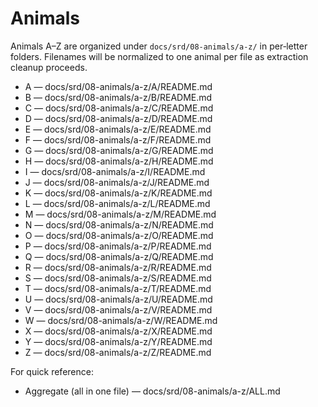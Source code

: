 <!-- Source: docs/srd/SRD_CC_v5.2.1.pdf p.344+ (Animals) -->

# Animals

Animals A–Z are organized under `docs/srd/08-animals/a-z/` in per‑letter folders. Filenames will be normalized to one animal per file as extraction cleanup proceeds.

- A — docs/srd/08-animals/a-z/A/README.md
- B — docs/srd/08-animals/a-z/B/README.md
- C — docs/srd/08-animals/a-z/C/README.md
- D — docs/srd/08-animals/a-z/D/README.md
- E — docs/srd/08-animals/a-z/E/README.md
- F — docs/srd/08-animals/a-z/F/README.md
- G — docs/srd/08-animals/a-z/G/README.md
- H — docs/srd/08-animals/a-z/H/README.md
- I — docs/srd/08-animals/a-z/I/README.md
- J — docs/srd/08-animals/a-z/J/README.md
- K — docs/srd/08-animals/a-z/K/README.md
- L — docs/srd/08-animals/a-z/L/README.md
- M — docs/srd/08-animals/a-z/M/README.md
- N — docs/srd/08-animals/a-z/N/README.md
- O — docs/srd/08-animals/a-z/O/README.md
- P — docs/srd/08-animals/a-z/P/README.md
- Q — docs/srd/08-animals/a-z/Q/README.md
- R — docs/srd/08-animals/a-z/R/README.md
- S — docs/srd/08-animals/a-z/S/README.md
- T — docs/srd/08-animals/a-z/T/README.md
- U — docs/srd/08-animals/a-z/U/README.md
- V — docs/srd/08-animals/a-z/V/README.md
- W — docs/srd/08-animals/a-z/W/README.md
- X — docs/srd/08-animals/a-z/X/README.md
- Y — docs/srd/08-animals/a-z/Y/README.md
- Z — docs/srd/08-animals/a-z/Z/README.md

For quick reference:
- Aggregate (all in one file) — docs/srd/08-animals/a-z/ALL.md

